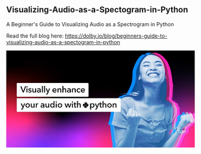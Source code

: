 ## Visualizing-Audio-as-a-Spectogram-in-Python
A Beginner's Guide to Visualizing Audio as a Spectrogram in Python

Read the full blog here:
https://dolby.io/blog/beginners-guide-to-visualizing-audio-as-a-spectogram-in-python

![title card](Visualizing_Audio_as_a_Spectogram.jpg)
